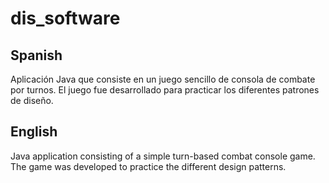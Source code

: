 # dis_software
## Spanish
Aplicación Java que consiste en un juego sencillo de consola de combate por turnos. El juego fue desarrollado para practicar los diferentes patrones de diseño.
## English
Java application consisting of a simple turn-based combat console game. The game was developed to practice the different design patterns.
